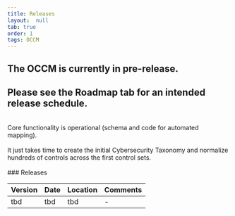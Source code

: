 ```yaml
---
title: Releases
layout:  null
tab: true
order: 1
tags: OCCM
---
```


## The OCCM is currently in pre-release.
## Please see the Roadmap tab for an intended release schedule.
<br>
Core functionality is operational (schema and code for automated mapping).<br>
<br>
It just takes time to create the initial Cybersecurity Taxonomy and normalize hundreds of controls across the first control sets.<br>
<br>
### Releases

Version | Date | Location | Comments
------- | ---- | -------- | --------
tbd | tbd | tbd | -

